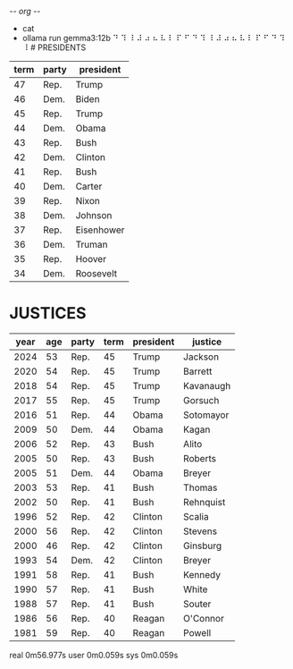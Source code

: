 -*- org -*-

+ cat
+ ollama run gemma3:12b
⠙ ⠹ ⠸ ⠼ ⠴ ⠦ ⠧ ⠇ ⠏ ⠋ ⠙ ⠹ ⠸ ⠼ ⠴ ⠦ ⠧ ⠇ ⠏ ⠋ ⠙ ⠹ ⠸ # PRESIDENTS

| term | party | president |
|---|---|---|
| 47 | Rep. | Trump |
| 46 | Dem. | Biden |
| 45 | Rep. | Trump |
| 44 | Dem. | Obama |
| 43 | Rep. | Bush |
| 42 | Dem. | Clinton |
| 41 | Rep. | Bush |
| 40 | Dem. | Carter |
| 39 | Rep. | Nixon |
| 38 | Dem. | Johnson |
| 37 | Rep. | Eisenhower |
| 36 | Dem. | Truman |
| 35 | Rep. | Hoover |
| 34 | Dem. | Roosevelt |



# JUSTICES

| year | age | party | term | president | justice |
|---|---|---|---|---|---|
| 2024 | 53 | Rep. | 45 | Trump | Jackson |
| 2020 | 54 | Rep. | 45 | Trump | Barrett |
| 2018 | 54 | Rep. | 45 | Trump | Kavanaugh |
| 2017 | 55 | Rep. | 45 | Trump | Gorsuch |
| 2016 | 51 | Rep. | 44 | Obama | Sotomayor |
| 2009 | 50 | Dem. | 44 | Obama | Kagan |
| 2006 | 52 | Rep. | 43 | Bush | Alito |
| 2005 | 50 | Rep. | 43 | Bush | Roberts |
| 2005 | 51 | Dem. | 44 | Obama | Breyer |
| 2003 | 53 | Rep. | 41 | Bush | Thomas |
| 2002 | 50 | Rep. | 41 | Bush | Rehnquist |
| 1996 | 52 | Rep. | 42 | Clinton | Scalia |
| 2000 | 56 | Rep. | 42 | Clinton | Stevens |
| 2000 | 46 | Rep. | 42 | Clinton | Ginsburg |
| 1993 | 54 | Dem. | 42 | Clinton | Breyer |
| 1991 | 58 | Rep. | 41 | Bush | Kennedy |
| 1990 | 57 | Rep. | 41 | Bush | White |
| 1988 | 57 | Rep. | 41 | Bush | Souter |
| 1986 | 56 | Rep. | 40 | Reagan | O'Connor |
| 1981 | 59 | Rep. | 40 | Reagan | Powell |



real	0m56.977s
user	0m0.059s
sys	0m0.059s
